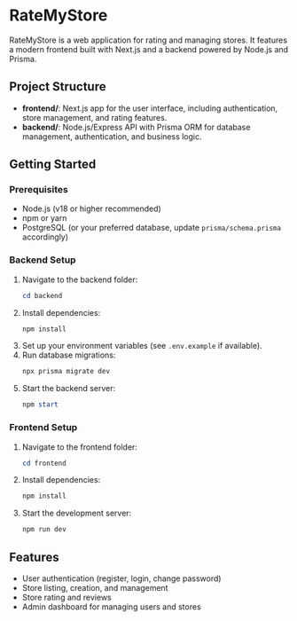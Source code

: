# RateMyStore

RateMyStore is a web application for rating and managing stores. It features a modern frontend built with Next.js and a backend powered by Node.js and Prisma.

## Project Structure

- **frontend/**: Next.js app for the user interface, including authentication, store management, and rating features.
- **backend/**: Node.js/Express API with Prisma ORM for database management, authentication, and business logic.

## Getting Started

### Prerequisites
- Node.js (v18 or higher recommended)
- npm or yarn
- PostgreSQL (or your preferred database, update `prisma/schema.prisma` accordingly)

### Backend Setup
1. Navigate to the backend folder:
   ```powershell
   cd backend
   ```
2. Install dependencies:
   ```powershell
   npm install
   ```
3. Set up your environment variables (see `.env.example` if available).
4. Run database migrations:
   ```powershell
   npx prisma migrate dev
   ```
5. Start the backend server:
   ```powershell
   npm start
   ```

### Frontend Setup
1. Navigate to the frontend folder:
   ```powershell
   cd frontend
   ```
2. Install dependencies:
   ```powershell
   npm install
   ```
3. Start the development server:
   ```powershell
   npm run dev
   ```

## Features
- User authentication (register, login, change password)
- Store listing, creation, and management
- Store rating and reviews
- Admin dashboard for managing users and stores


